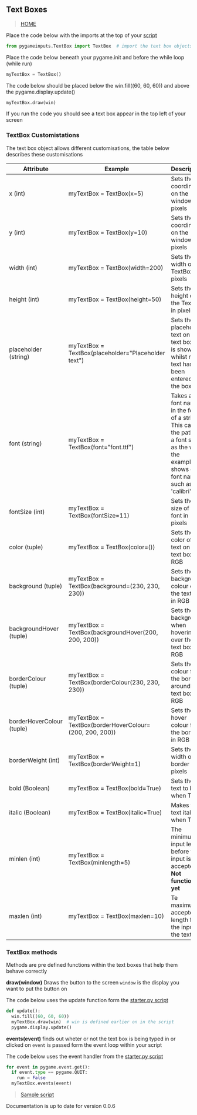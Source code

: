 ## Text Boxes

> [HOME](https://captainorigami01.github.io/pygame-inputs/)

Place the code below with the imports at the top of your [script](https://github.com/captainorigami01/pygame-inputs/blob/c1b627e65933d34479a9376751eaf7d4776e48b1/starter.py)

```python
from pygameinputs.TextBox import TextBox  # import the text box objects
```

Place the code below beneath your pygame.init and before the while loop (while run)

```python
myTextBox = TextBox()
```

The code below should be placed below the win.fill((60, 60, 60)) and above the pygame.display.update()

```python
myTextBox.draw(win)
```

If you run the code you should see a text box appear in the top left of your screen

### TextBox Customistations

The text box object allows different customisations, the table below describes these customisations

|**Attribute**|**Example**|**Description**|
|--|--|--|
| x (int) | myTextBox = TextBox(x=5) | Sets the X coordinate on the window in pixels |
| y (int) | myTextBox = TextBox(y=10) | Sets the Y coordinate on the window in pixels |
| width (int) | myTextBox = TextBox(width=200) | Sets the width of the TextBox in pixels |
| height (int) | myTextBox = TextBox(height=50) | Sets the height of the TextBox in pixels |
| placeholder (string) | myTextBox = TextBox(placeholder="Placeholder text") | Sets the placeholder text on the text box. It is shown whilst no text has been entered into the box |
| font (string) | myTextBox = TextBox(font="font.ttf") | Takes a font name in the form of a string. This can be the path to a font such as the way the example shows or a font name such as 'calibri' |
| fontSize (int) | myTextBox = TextBox(fontSize=11) | Sets the size of the font in pixels |
| color (tuple) | myTextBox = TextBox(color=()) | Sets the color of the text on the text box in RGB |
| background (tuple) | myTextBox = TextBox(background=(230, 230, 230)) | Sets the background colour of the text box in RGB |
| backgroundHover (tuple) | myTextBox = TextBox(backgroundHover(200, 200, 200)) | Sets the background when hovering over the text box in RGB |
| borderColour (tuple) | myTextBox = TextBox(borderColour(230, 230, 230)) | Sets the colour for the border around the text box in RGB |
| borderHoverColour (tuple) | myTextBox = TextBox(borderHoverColour=(200, 200, 200)) | Sets the hover colour for the border in RGB |
| borderWeight (int) | myTextBox = TextBox(borderWeight=1) | Sets the width of the border in pixels |
| bold (Boolean) | myTextBox = TextBox(bold=True) | Sets the text to bold when True |
| italic (Boolean) | myTextBox = TextBox(italic=True) | Makes the text italic when True |
| minlen (int) | myTextBox = TextBox(minlength=5) | The minimum input length before the input is accepted **Not functional yet** |
| maxlen (int) | myTextBox = TextBox(maxlen=10) | Te maximum accepted length for the input in the text box |

### TextBox methods

Methods are pre defined functions within the text boxes that help them behave correctly

**draw(window)** Draws the button to the screen
`window` is the display you want to put the button on

The code below uses the update function form the [starter.py script](https://github.com/captainorigami01/pygame-inputs/blob/c1b627e65933d34479a9376751eaf7d4776e48b1/starter.py)

```python
def update():
  win.fill((60, 60, 60))
  myTextBox.draw(win)  # win is defined earlier on in the script
  pygame.display.update()
```

**events(event)** finds out wheter or not the text box is being typed in or clicked on
`event` is passed form the event loop within your script

The code below uses the event handler from the [starter.py script](https://github.com/captainorigami01/pygame-inputs/blob/c1b627e65933d34479a9376751eaf7d4776e48b1/starter.py)

```python
for event in pygame.event.get():
  if event.type == pygame.QUIT:
    run = False
  myTextBox.events(event)
```
> [Sample script](https://github.com/captainorigami01/pygame-inputs/blob/b18fc5c870276ac123a5987894f9d5c2120b06b8/button-sample.py)

Documentation is up to date for version 0.0.6
